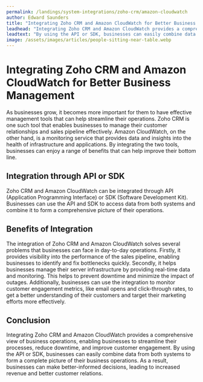 ```yaml
---
permalink: /landings/system-integrations/zoho-crm/amazon-cloudwatch
author: Edward Saunders
title: "Integrating Zoho CRM and Amazon CloudWatch for Better Business Management"
leadhead: "Integrating Zoho CRM and Amazon CloudWatch provides a comprehensive view of business operations, enabling businesses to streamline their processes, reduce downtime, and improve customer engagement"
leadtext: "By using the API or SDK, businesses can easily combine data from both systems to form a complete picture of their business operations. As a result, businesses can make better-informed decisions, leading to increased revenue and better customer relations."
image: /assets/images/articles/people-sitting-near-table.webp
---
```

<div class="arttext">	<h1>Integrating Zoho CRM and Amazon CloudWatch for Better Business Management</h1>
	<p>As businesses grow, it becomes more important for them to have effective management tools that can help streamline their operations. Zoho CRM is one such tool that enables businesses to manage their customer relationships and sales pipeline effectively. Amazon CloudWatch, on the other hand, is a monitoring service that provides data and insights into the health of infrastructure and applications. By integrating the two tools, businesses can enjoy a range of benefits that can help improve their bottom line.</p>
	<h2>Integration through API or SDK</h2>
	<p>Zoho CRM and Amazon CloudWatch can be integrated through API (Application Programming Interface) or SDK (Software Development Kit). Businesses can use the API and SDK to access data from both systems and combine it to form a comprehensive picture of their operations.</p>
	<h2>Benefits of Integration</h2>
	<p>The integration of Zoho CRM and Amazon CloudWatch solves several problems that businesses can face in day-to-day operations. Firstly, it provides visibility into the performance of the sales pipeline, enabling businesses to identify and fix bottlenecks quickly. Secondly, it helps businesses manage their server infrastructure by providing real-time data and monitoring. This helps to prevent downtime and minimize the impact of outages. Additionally, businesses can use the integration to monitor customer engagement metrics, like email opens and click-through rates, to get a better understanding of their customers and target their marketing efforts more effectively.</p>
	<h2>Conclusion</h2>
	<p>Integrating Zoho CRM and Amazon CloudWatch provides a comprehensive view of business operations, enabling businesses to streamline their processes, reduce downtime, and improve customer engagement. By using the API or SDK, businesses can easily combine data from both systems to form a complete picture of their business operations. As a result, businesses can make better-informed decisions, leading to increased revenue and better customer relations.</p>
</div>